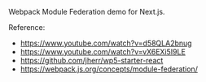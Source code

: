 Webpack Module Federation demo for Next.js.

Reference:

- https://www.youtube.com/watch?v=d58QLA2bnug
- https://www.youtube.com/watch?v=vX6EXi5I9LE
- https://github.com/jherr/wp5-starter-react
- https://webpack.js.org/concepts/module-federation/
